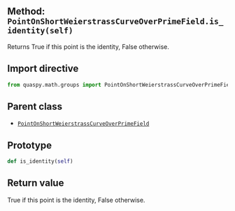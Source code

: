 ## Method: <code>PointOnShortWeierstrassCurveOverPrimeField.is\_identity(self)</code>
Returns True if this point is the identity, False otherwise.

## Import directive
```python
from quaspy.math.groups import PointOnShortWeierstrassCurveOverPrimeField
```

## Parent class
- [<code>PointOnShortWeierstrassCurveOverPrimeField</code>](../PointOnShortWeierstrassCurveOverPrimeField.md)

## Prototype
```python
def is_identity(self)
```

## Return value
True if this point is the identity, False otherwise.

